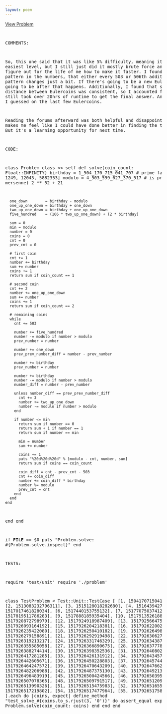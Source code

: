 ```yaml
---
layout: poem
---
```



<html><head><title>Euler - Problem 700</title>
<p><a href="http://projecteuler.net/problem=700" target="_blank">View Problem</a></p>
<pre>

COMMENTS:

So, this one said that it was like 5% difficulty, meaning it was the easiest
level, but I still just did it mostly brute force and couldn't figure out for
the life of me how to make it faster.  I found part of the pattern in the
numbers, that either every 503 or 506th addition, the pattern changes just a
bit.  If there's going to be a new Eulercoin, it's going to be after that
happens.  Additionally, I found that sometimes the distance between Eulercoins
was consistent, so I accounted for that.  It still took over 20hrs of runtime
to get the final answer.  And then still I guessed on the last few Eulercoins.

Reading the forums afterward was both helpful and disappointing.  It makes me
feel like I could have done better in finding the true pattern.  But it's a
learning opportunity for next time.


CODE:

class Problem
  class << self
    def solve(coin_count: Float::INFINITY)
      birthday = 1_504_170_715_041_707  # prime factors: [17, 1249, 12043, 5882353]
      modulo   = 4_503_599_627_370_517  # is prime (but not mersenne) 2 ** 52 + 21

      one_down        = birthday - modulo
      one_up_one_down = birthday + one_down
      two_up_one_down = birthday + one_up_one_down
      five_hundred    = (166 * two_up_one_down) + (2 * birthday)

      sum = 0
      min = modulo
      number = 0
      coins = 0
      cnt = 0
      prev_cnt = 0

      # first coin
      cnt += 1
      number += birthday
      sum += number
      coins += 1
      return sum if coin_count == 1

      # second coin
      cnt += 2
      number += one_up_one_down
      sum += number
      coins += 1
      return sum if coin_count == 2

      # remaining coins
      while
        cnt += 503

        number += five_hundred
        number -= modulo if number > modulo
        prev_number = number

        number += one_down
        prev_prev_number_diff = number - prev_number

        number += birthday
        prev_number = number

        number += birthday
        number -= modulo if number > modulo
        number_diff = number - prev_number

        unless number_diff == prev_prev_number_diff
          cnt += 3
          number += two_up_one_down
          number -= modulo if number > modulo
        end

        if number <= min
          return sum if number == 0
          return sum + 1 if number == 1
          return sum if number == min

          min = number
          sum += number

          coins += 1
          puts "%20d%20d%20d" % [modulo - cnt, number, sum]
          return sum if coins == coin_count

          coin_diff = cnt - prev_cnt - 503
          cnt += coin_diff
          number += coin_diff * birthday
          number %= modulo
          prev_cnt = cnt
        end
      end
    end
  end
end

if __FILE__ == $0
  puts "Problem.solve: #{Problem.solve.inspect}"
end


TESTS:

require 'test/unit'
require './problem'

class TestProblem < Test::Unit::TestCase
  [
    [1,  1504170715041707],
    [2,  1513083232796311],
    [3,  1515128018282680],
    [4,  1516439427959921],
    [5,  1517017461828034],
    [6,  1517440153755132],
    [7,  1517707503741215],
    [8,  1517819511786283],
    [9,  1517888185935404],
    [10, 1517913526188578],
    [11, 1517920872798979],
    [12, 1517924918987409],
    [13, 1517925664753868],
    [14, 1517926093164192],
    [15, 1517926204218381],
    [16, 1517926220024813],
    [17, 1517926235422080],
    [18, 1517926250410182],
    [19, 1517926264989119],
    [20, 1517926279158891],
    [21, 1517926292919498],
    [22, 1517926306270940],
    [23, 1517926319213217],
    [24, 1517926331746329],
    [25, 1517926343870276],
    [26, 1517926355585058],
    [27, 1517926366890675],
    [28, 1517926377787127],
    [29, 1517926388274414],
    [30, 1517926398352536],
    [31, 1517926408021493],
    [32, 1517926417281285],
    [33, 1517926426131912],
    [34, 1517926434573374],
    [35, 1517926442605671],
    [36, 1517926450228803],
    [37, 1517926457442770],
    [38, 1517926464247572],
    [39, 1517926470643209],
    [40, 1517926476629681],
    [41, 1517926482206988],
    [42, 1517926487375130],
    [43, 1517926492134107],
    [44, 1517926496483919],
    [45, 1517926500424566],
    [46, 1517926503956048],
    [47, 1517926507078365],
    [48, 1517926509791517],
    [49, 1517926512095504],
    [50, 1517926513990326],
    [51, 1517926515475983],
    [52, 1517926516552475],
    [53, 1517926517219802],
    [54, 1517926517477964],
    [55, 1517926517585123],
  ].each do |coins, expect|
    define_method "test_solve_#{coins.to_s.rjust(3, '0')}" do
      assert_equal expect, Problem.solve(coin_count: coins)
    end
  end
end

</pre></body></html>
